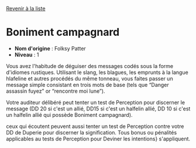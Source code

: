 [Revenir à la liste](list.md)

# Boniment campagnard

 * **Nom d'origine** : Folksy Patter
 * **Niveau** : 1


<p>Vous avez l'habitude de déguiser des messages codés sous la forme d'idiomes rustiques. Utilisant le slang, les blagues, les emprunts à la langue hlafeline et autres procédés du même tonneau, vous faites passer un message simple consistant en trois mots de base (tels que “Danger assassin fuyez” or “rencontre moi lune”).</p>
<p>Votre auditeur délibéré peut tenter un test de Perception pour discerner le message (DD 20 si c'est un allié, DD15 si c'est un halfelin allié, DD 10 si c'est un halfelin allié qui possède Boniment campagnard).</p>
<p>ceux qui écoutent peuvent aussi tenter un test de Perception contre votre DD de Duperie pour discerner la signification. Tous bonus ou pénalités applicables au tests de Perception pour <a class="entity-link" data-pack="pf2e.actionspf2e" data-id="1xRFPTFtWtGJ9ELw" draggable="true"><i class="fas fa-suitcase"></i>Deviner les intentions}</a> s'appliquent.</p>